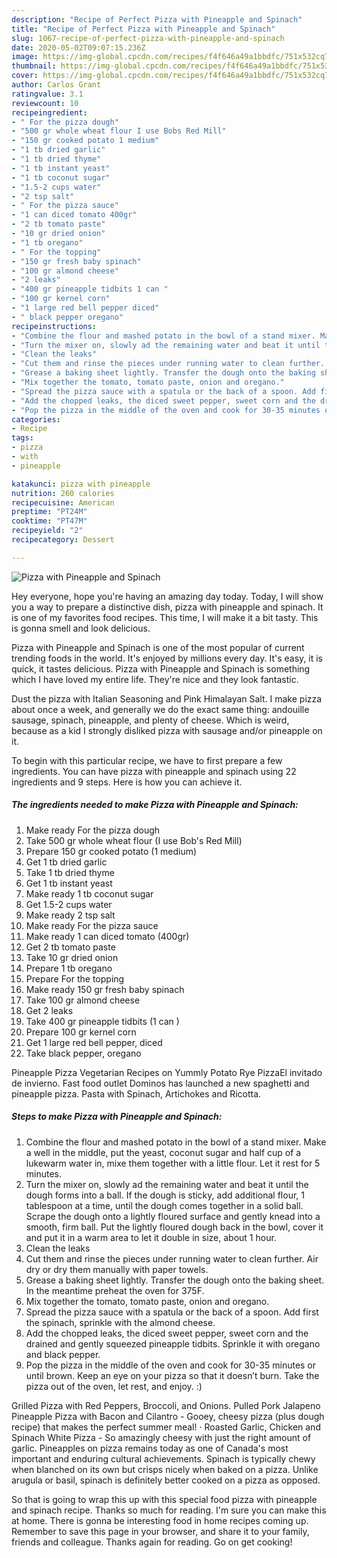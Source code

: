```yaml
---
description: "Recipe of Perfect Pizza with Pineapple and Spinach"
title: "Recipe of Perfect Pizza with Pineapple and Spinach"
slug: 1067-recipe-of-perfect-pizza-with-pineapple-and-spinach
date: 2020-05-02T09:07:15.236Z
image: https://img-global.cpcdn.com/recipes/f4f646a49a1bbdfc/751x532cq70/pizza-with-pineapple-and-spinach-recipe-main-photo.jpg
thumbnail: https://img-global.cpcdn.com/recipes/f4f646a49a1bbdfc/751x532cq70/pizza-with-pineapple-and-spinach-recipe-main-photo.jpg
cover: https://img-global.cpcdn.com/recipes/f4f646a49a1bbdfc/751x532cq70/pizza-with-pineapple-and-spinach-recipe-main-photo.jpg
author: Carlos Grant
ratingvalue: 3.1
reviewcount: 10
recipeingredient:
- " For the pizza dough"
- "500 gr whole wheat flour I use Bobs Red Mill"
- "150 gr cooked potato 1 medium"
- "1 tb dried garlic"
- "1 tb dried thyme"
- "1 tb instant yeast"
- "1 tb coconut sugar"
- "1.5-2 cups water"
- "2 tsp salt"
- " For the pizza sauce"
- "1 can diced tomato 400gr"
- "2 tb tomato paste"
- "10 gr dried onion"
- "1 tb oregano"
- " For the topping"
- "150 gr fresh baby spinach"
- "100 gr almond cheese"
- "2 leaks"
- "400 gr pineapple tidbits 1 can "
- "100 gr kernel corn"
- "1 large red bell pepper diced"
- " black pepper oregano"
recipeinstructions:
- "Combine the flour and mashed potato in the bowl of a stand mixer. Make a well in the middle, put the yeast, coconut sugar and half cup of a lukewarm water in, mixe them together with a little flour. Let it rest for 5 minutes."
- "Turn the mixer on, slowly ad the remaining water and beat it until the dough forms into a ball. If the dough is sticky, add additional flour, 1 tablespoon at a time, until the dough comes together in a solid ball. Scrape the dough onto a lightly floured surface and gently knead into a smooth, firm ball. Put the lightly floured dough back in the bowl, cover it and put it in a warm area to let it double in size, about 1 hour."
- "Clean the leaks"
- "Cut them and rinse the pieces under running water to clean further. Air dry or dry them manually with paper towels."
- "Grease a baking sheet lightly. Transfer the dough onto the baking sheet. In the meantime preheat the oven for 375F."
- "Mix together the tomato, tomato paste, onion and oregano."
- "Spread the pizza sauce with a spatula or the back of a spoon. Add first the spinach, sprinkle with the almond cheese."
- "Add the chopped leaks, the diced sweet pepper, sweet corn and the drained and gently squeezed pineapple tidbits. Sprinkle it with oregano and black pepper."
- "Pop the pizza in the middle of the oven and cook for 30-35 minutes or until brown. Keep an eye on your pizza so that it doesn’t burn. Take the pizza out of the oven, let rest, and enjoy. :)"
categories:
- Recipe
tags:
- pizza
- with
- pineapple

katakunci: pizza with pineapple 
nutrition: 260 calories
recipecuisine: American
preptime: "PT24M"
cooktime: "PT47M"
recipeyield: "2"
recipecategory: Dessert

---
```



![Pizza with Pineapple and Spinach](https://img-global.cpcdn.com/recipes/f4f646a49a1bbdfc/751x532cq70/pizza-with-pineapple-and-spinach-recipe-main-photo.jpg)

Hey everyone, hope you're having an amazing day today. Today, I will show you a way to prepare a distinctive dish, pizza with pineapple and spinach. It is one of my favorites food recipes. This time, I will make it a bit tasty. This is gonna smell and look delicious.

Pizza with Pineapple and Spinach is one of the most popular of current trending foods in the world. It's enjoyed by millions every day. It's easy, it is quick, it tastes delicious. Pizza with Pineapple and Spinach is something which I have loved my entire life. They're nice and they look fantastic.

Dust the pizza with Italian Seasoning and Pink Himalayan Salt. I make pizza about once a week, and generally we do the exact same thing: andouille sausage, spinach, pineapple, and plenty of cheese. Which is weird, because as a kid I strongly disliked pizza with sausage and/or pineapple on it.


To begin with this particular recipe, we have to first prepare a few ingredients. You can have pizza with pineapple and spinach using 22 ingredients and 9 steps. Here is how you can achieve it.

<!--inarticleads1-->

##### The ingredients needed to make Pizza with Pineapple and Spinach:

1. Make ready  For the pizza dough
1. Take 500 gr whole wheat flour (I use Bob&#39;s Red Mill)
1. Prepare 150 gr cooked potato (1 medium)
1. Get 1 tb dried garlic
1. Take 1 tb dried thyme
1. Get 1 tb instant yeast
1. Make ready 1 tb coconut sugar
1. Get 1.5-2 cups water
1. Make ready 2 tsp salt
1. Make ready  For the pizza sauce
1. Make ready 1 can diced tomato (400gr)
1. Get 2 tb tomato paste
1. Take 10 gr dried onion
1. Prepare 1 tb oregano
1. Prepare  For the topping
1. Make ready 150 gr fresh baby spinach
1. Take 100 gr almond cheese
1. Get 2 leaks
1. Take 400 gr pineapple tidbits (1 can )
1. Prepare 100 gr kernel corn
1. Get 1 large red bell pepper, diced
1. Take  black pepper, oregano


Pineapple Pizza Vegetarian Recipes on Yummly Potato Rye PizzaEl invitado de invierno. Fast food outlet Dominos has launched a new spaghetti and pineapple pizza. Pasta with Spinach, Artichokes and Ricotta. 

<!--inarticleads2-->

##### Steps to make Pizza with Pineapple and Spinach:

1. Combine the flour and mashed potato in the bowl of a stand mixer. Make a well in the middle, put the yeast, coconut sugar and half cup of a lukewarm water in, mixe them together with a little flour. Let it rest for 5 minutes.
1. Turn the mixer on, slowly ad the remaining water and beat it until the dough forms into a ball. If the dough is sticky, add additional flour, 1 tablespoon at a time, until the dough comes together in a solid ball. Scrape the dough onto a lightly floured surface and gently knead into a smooth, firm ball. Put the lightly floured dough back in the bowl, cover it and put it in a warm area to let it double in size, about 1 hour.
1. Clean the leaks
1. Cut them and rinse the pieces under running water to clean further. Air dry or dry them manually with paper towels.
1. Grease a baking sheet lightly. Transfer the dough onto the baking sheet. In the meantime preheat the oven for 375F.
1. Mix together the tomato, tomato paste, onion and oregano.
1. Spread the pizza sauce with a spatula or the back of a spoon. Add first the spinach, sprinkle with the almond cheese.
1. Add the chopped leaks, the diced sweet pepper, sweet corn and the drained and gently squeezed pineapple tidbits. Sprinkle it with oregano and black pepper.
1. Pop the pizza in the middle of the oven and cook for 30-35 minutes or until brown. Keep an eye on your pizza so that it doesn’t burn. Take the pizza out of the oven, let rest, and enjoy. :)


Grilled Pizza with Red Peppers, Broccoli, and Onions. Pulled Pork Jalapeno Pineapple Pizza with Bacon and Cilantro - Gooey, cheesy pizza (plus dough recipe) that makes the perfect summer meal! · Roasted Garlic, Chicken and Spinach White Pizza - So amazingly cheesy with just the right amount of garlic. Pineapples on pizza remains today as one of Canada&#39;s most important and enduring cultural achievements. Spinach is typically chewy when blanched on its own but crisps nicely when baked on a pizza. Unlike arugula or basil, spinach is definitely better cooked on a pizza as opposed. 

So that is going to wrap this up with this special food pizza with pineapple and spinach recipe. Thanks so much for reading. I'm sure you can make this at home. There is gonna be interesting food in home recipes coming up. Remember to save this page in your browser, and share it to your family, friends and colleague. Thanks again for reading. Go on get cooking!
